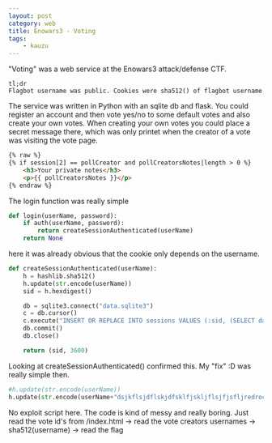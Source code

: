 ```yaml
---
layout: post
category: web
title: Enowars3 - Voting
tags: 
    - kauzu
---
```



"Voting" was a web service at the Enowars3 attack/defense CTF.

```
tl;dr 
Flagbot username was public. Cookies were sha512() of flagbot username
``` 

The service was written in Python with an sqlite db and flask. You could register an account and then vote yes/no to some default votes and also create your own votes. When creating your own votes you could place a secret message there, which was only printet when the creator of a vote was visiting the vote page.


```html
{% raw %}
{% if session[2] == pollCreator and pollCreatorsNotes|length > 0 %}
	<h3>Your private notes</h3>
	<p>{{ pollCreatorsNotes }}</p>
{% endraw %}
```

The login function was really simple

```python
def login(userName, password):
	if auth(userName, password):
		return createSessionAuthenticated(userName)
	return None
```
here it was already obvious that the cookie only depends on the username.

```python
def createSessionAuthenticated(userName):
	h = hashlib.sha512()
	h.update(str.encode(userName))
	sid = h.hexdigest()

	db = sqlite3.connect("data.sqlite3")
	c = db.cursor()
	c.execute("INSERT OR REPLACE INTO sessions VALUES (:sid, (SELECT datetime('now','+1 hour')), :userName);", {"sid": sid, "userName": userName})
	db.commit()
	db.close()

	return (sid, 3600)
```
Looking at createSessionAuthenticated() confirmed this. My "fix" :D was really simple then.


```python
#h.update(str.encode(userName))
h.update(str.encode(userName+"dsjkflsjdflskjdfsklfjskljflsjfjsfljredrocket"))
```

No exploit script here. The code is kind of messy and really boring. Just read the vote id's from /index.html -> read the vote creators usernames -> sha512(username) -> read the flag



 



